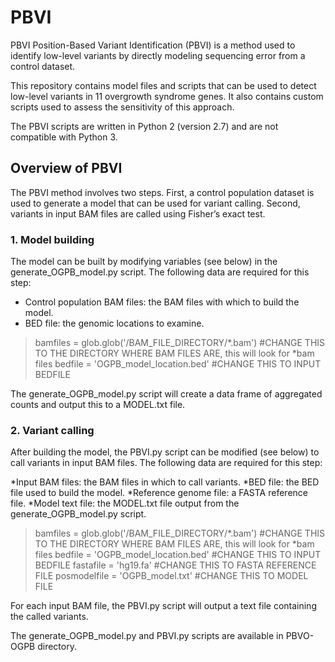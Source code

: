 # PBVI

PBVI
Position-Based Variant Identification (PBVI) is a method used to identify low-level variants by directly modeling sequencing error from a control dataset.

This repository contains model files and scripts that can be used to detect low-level variants in 11 overgrowth syndrome genes. It also contains custom scripts used to assess the sensitivity of this approach.

The PBVI scripts are written in Python 2 (version 2.7) and are not compatible with Python 3.

## Overview of PBVI

The PBVI method involves two steps. First, a control population dataset is used to generate a model that can be used for variant calling. Second, variants in input BAM files are called using Fisher’s exact test.

### 1. Model building

The model can be built by modifying variables (see below) in the generate_OGPB_model.py script. The following data are required for this step:

* Control population BAM files: the BAM files with which to build the model.
* BED file: the genomic locations to examine.


> bamfiles = glob.glob('/BAM_FILE_DIRECTORY/*.bam') #CHANGE THIS TO THE DIRECTORY WHERE BAM FILES ARE, this will look for *bam files
> bedfile = 'OGPB_model_location.bed' #CHANGE THIS TO INPUT BEDFILE

The generate_OGPB_model.py script will create a data frame of aggregated counts and output this to a MODEL.txt file.

### 2. Variant calling

After building the model, the PBVI.py script can be modified (see below) to call variants in input BAM files. The following data are required for this step:

*Input BAM files: the BAM files in which to call variants.
*BED file: the BED file used to build the model.
*Reference genome file: a FASTA reference file.
*Model text file: the MODEL.txt file output from the generate_OGPB_model.py script.


> bamfiles = glob.glob('/BAM_FILE_DIRECTORY/*.bam') #CHANGE THIS TO THE DIRECTORY WHERE BAM FILES ARE, this will look for *bam files
> bedfile = 'OGPB_model_location.bed' #CHANGE THIS TO INPUT BEDFILE
> fastafile = 'hg19.fa' #CHANGE THIS TO FASTA REFERENCE FILE
> posmodelfile = 'OGPB_model.txt' #CHANGE THIS TO MODEL FILE

For each input BAM file, the PBVI.py script will output a text file containing the called variants.

The generate_OGPB_model.py and PBVI.py scripts are available in PBVO-OGPB directory.
